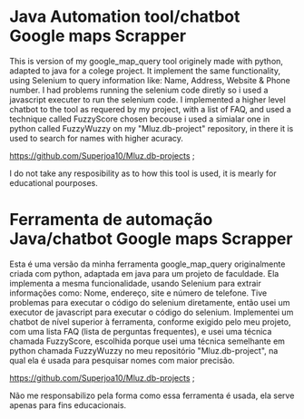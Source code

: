 # Java Automation tool/chatbot Google maps Scrapper

This is version of my google_map_query tool originely made with python, adapted to java for a colege project. It implement the same functionality, using Selenium to query information like: Name, Address, Website & Phone number.
I had problems running the selenium code diretly so i used a javascript executer to run the selenium code. I implemented a higher level chatbot to the tool as requered by my project, with a list of FAQ, and used a technique called FuzzyScore
chosen becouse i used a simialar one in python called FuzzyWuzzy on my "Mluz.db-project" repository, in there it is used to search for names with higher acuracy. 

https://github.com/Superjoa10/Mluz.db-projects ; 

I do not take any resposibility as to how this tool is used, it is mearly for educational pourposes.

                                                               
# Ferramenta de automação Java/chatbot Google maps Scrapper

Esta é uma versão da minha ferramenta google_map_query originalmente criada com python, adaptada em java para um projeto de faculdade. Ela implementa a mesma funcionalidade, usando Selenium para extrair informações como: Nome, endereço, site e número de telefone.
Tive problemas para executar o código do selenium diretamente, então usei um executor de javascript para executar o código do selenium. Implementei um chatbot de nível superior à ferramenta, conforme exigido pelo meu projeto, com uma lista FAQ (lista de perguntas frequentes), e usei uma técnica chamada FuzzyScore, escolhida porque usei uma técnica semelhante em python chamada FuzzyWuzzy no meu repositório "Mluz.db-project", na qual ela é usada para pesquisar nomes com maior precisão. 

https://github.com/Superjoa10/Mluz.db-projects ; 

Não me responsabilizo pela forma como essa ferramenta é usada, ela serve apenas para fins educacionais.
